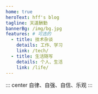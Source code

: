 ```yaml
---
home: true
heroText: hff's blog
tagline: 天道酬勤
bannerBg: /img/bg.jpg
features: # 可选的
  - title: 技术杂谈
    details: 工作、学习
    link: /tech/
  - title: 生活随写
    details: 个人、生活
    link: /life/
---
```


::: center
自律、自强、自信、乐观
:::


<html><body><script type="text/javascript" src="//ra.revolvermaps.com/0/0/6.js?i=04kc3rr6zqv&m=0&c=ffffff&cr1=ff0000&f=times_new_roman&l=0&lx=300&ly=180&he=15" async="async"></script></body></html>